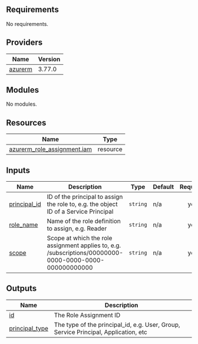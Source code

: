 <!-- BEGIN_TF_DOCS -->
## Requirements

No requirements.

## Providers

| Name | Version |
|------|---------|
| <a name="provider_azurerm"></a> [azurerm](#provider\_azurerm) | 3.77.0 |

## Modules

No modules.

## Resources

| Name | Type |
|------|------|
| [azurerm_role_assignment.iam](https://registry.terraform.io/providers/hashicorp/azurerm/latest/docs/resources/role_assignment) | resource |

## Inputs

| Name | Description | Type | Default | Required |
|------|-------------|------|---------|:--------:|
| <a name="input_principal_id"></a> [principal\_id](#input\_principal\_id) | ID of the principal to assign the role to, e.g. the object ID of a Service Principal | `string` | n/a | yes |
| <a name="input_role_name"></a> [role\_name](#input\_role\_name) | Name of the role definition to assign, e.g. Reader | `string` | n/a | yes |
| <a name="input_scope"></a> [scope](#input\_scope) | Scope at which the role assignment applies to, e.g. /subscriptions/00000000-0000-0000-0000-000000000000 | `string` | n/a | yes |

## Outputs

| Name | Description |
|------|-------------|
| <a name="output_id"></a> [id](#output\_id) | The Role Assignment ID |
| <a name="output_principal_type"></a> [principal\_type](#output\_principal\_type) | The type of the principal\_id, e.g. User, Group, Service Principal, Application, etc |
<!-- END_TF_DOCS -->